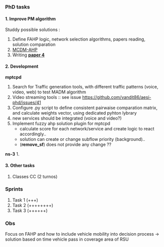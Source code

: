 
### PhD tasks 

#### 1. Improve PM algorithm 

Studdy possible solutions : 	
1. Define FAHP logic, network selection algorithms, papers reading, solution comparation  
2. [MCDM-AHP](https://github.com/vandit86/aesi-phd/issues/34)  
3. Writing **[paper 4](https://docs.google.com/document/d/1mFZpZ3p3tSh_LPt7hqiq2izenE61Lz8Hmpi8ZL4zCyI/edit#heading=h.k2pg3nxayr3t)**  

#### 2. Development

**mptcpd**

 1. Search for Traffic generation tools, with different traffic patterns (voice, video, web) to test MADM algorithm
 2. Video streaming tools :: see issue https://github.com/vandit86/aesi-phd/issues/41 
 3. Configure .py script to define consistent pairwaise comparation matrix, and calculate weights vector, using dedicated pyhton lybrary 
 4. new services should be integrated (voice and video?) 
 5. Implement fuzzy ahp solution plugin for mptcpd    
    - calculate score for each network/service and create logic to react accordingly.. 
    - solution can create or change subflow priority (background).. 
    - (**remove_sf**) does not provide any change ??
     
**ns-3**
  1.

#### 3. Other tasks

  1. Classes CC (2 turnos)

### Sprints

1. Task 1 (+++)  
2. Task 2 (++++++++)
3. Task 3 (++++++) 


### Obs
Focus on FAHP and how to include vehicle mobility into decision process -> solution based on time vehicle pass in coverage area of RSU 
